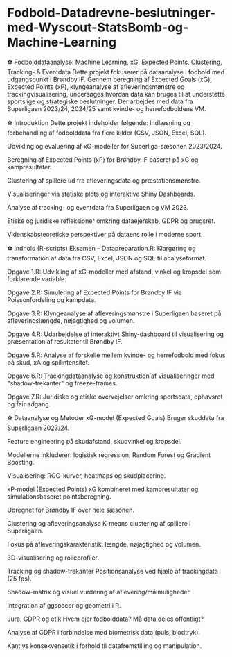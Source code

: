 # Fodbold-Datadrevne-beslutninger-med-Wyscout-StatsBomb-og-Machine-Learning
⚽ Fodbolddataanalyse: Machine Learning, xG, Expected Points, Clustering, Tracking- & Eventdata
Dette projekt fokuserer på dataanalyse i fodbold med udgangspunkt i Brøndby IF. Gennem beregning af Expected Goals (xG), Expected Points (xP), klyngeanalyse af afleveringsmønstre og trackingvisualisering, undersøges hvordan data kan bruges til at understøtte sportslige og strategiske beslutninger. Der arbejdes med data fra Superligaen 2023/24, 2024/25 samt kvinde- og herrefodboldens VM.

⚽ Introduktion
Dette projekt indeholder følgende:
Indlæsning og forbehandling af fodbolddata fra flere kilder (CSV, JSON, Excel, SQL).


Udvikling og evaluering af xG-modeller for Superliga-sæsonen 2023/2024.


Beregning af Expected Points (xP) for Brøndby IF baseret på xG og kampresultater.


Clustering af spillere ud fra afleveringsdata og præstationsmønstre.


Visualiseringer via statiske plots og interaktive Shiny Dashboards.


Analyse af tracking- og eventdata fra Superligaen og VM 2023.


Etiske og juridiske refleksioner omkring dataejerskab, GDPR og brugsret.


Videnskabsteoretiske perspektiver på dataens rolle i moderne sport.



⚽ Indhold (R-scripts)
Eksamen – Datapreparation.R: Klargøring og transformation af data fra CSV, Excel, JSON og SQL til analyseformat.


Opgave 1.R: Udvikling af xG-modeller med afstand, vinkel og kropsdel som forklarende variable.


Opgave 2.R: Simulering af Expected Points for Brøndby IF via Poissonfordeling og kampdata.


Opgave 3.R: Klyngeanalyse af afleveringsmønstre i Superligaen baseret på afleveringslængde, nøjagtighed og volumen.


Opgave 4.R: Udarbejdelse af interaktivt Shiny-dashboard til visualisering og præsentation af resultater til Brøndby IF.


Opgave 5.R: Analyse af forskelle mellem kvinde- og herrefodbold med fokus på skud, xA og spilintensitet.


Opgave 6.R: Trackingdataanalyse og konstruktion af visualiseringer med "shadow-trekanter" og freeze-frames.


Opgave 7.R: Juridiske og etiske overvejelser omkring sportsdata, ophavsret og fair adgang.



⚽ Dataanalyse og Metoder
xG-model (Expected Goals)
Bruger skuddata fra Superligaen 2023/24.


Feature engineering på skudafstand, skudvinkel og kropsdel.


Modellerne inkluderer: logistisk regression, Random Forest og Gradient Boosting.


Visualisering: ROC-kurver, heatmaps og skudplacering.


xP-model (Expected Points)
xG kombineret med kampresultater og simulationsbaseret pointsberegning.


Udregnet for Brøndby IF over hele sæsonen.


Clustering og afleveringsanalyse
K-means clustering af spillere i Superligaen.


Fokus på afleveringskarakteristik: længde, nøjagtighed og volumen.


3D-visualisering og rolleprofiler.


Tracking og shadow-trekanter
Positionsanalyse ved hjælp af trackingdata (25 fps).


Shadow-matrix og visuel vurdering af aflevering/målmuligheder.


Integration af ggsoccer og geometri i R.


Jura, GDPR og etik
Hvem ejer fodbolddata? Må data deles offentligt?


Analyse af GDPR i forbindelse med biometrisk data (puls, blodtryk).


Kant vs konsekvensetik i forhold til datafremstilling og manipulation.



